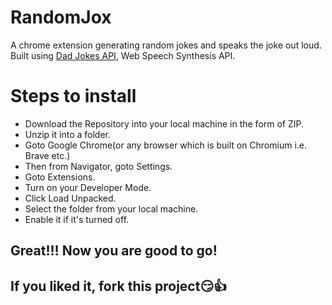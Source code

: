 # RandomJox
A chrome extension generating random jokes and speaks the joke out loud. 
Built using [Dad Jokes API](https://icanhazdadjoke.com/api), Web Speech Synthesis API.

# Steps to install
* Download the Repository into your local machine in the form of ZIP.
* Unzip it into a folder.
* Goto Google Chrome(or any browser which is built on Chromium i.e. Brave etc.)
* Then from Navigator, goto Settings.
* Goto Extensions.
* Turn on your Developer Mode.
* Click Load Unpacked.
* Select the folder from your local machine.
* Enable it if it's turned off.

## **Great!!! Now you are good to go!**

## **If you liked it, fork this project😏👍**
